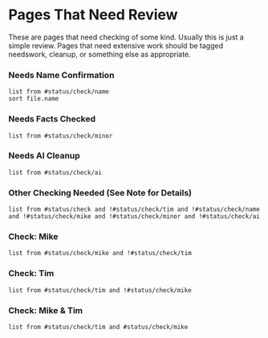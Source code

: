 # Pages That Need Review

These are pages that need checking of some kind. Usually this is just a simple review. Pages that need extensive work should be tagged needswork, cleanup, or something else as appropriate. 

### Needs Name Confirmation
```dataview
list from #status/check/name 
sort file.name
```

### Needs Facts Checked
```dataview
list from #status/check/minor 
```

### Needs AI Cleanup
```dataview
list from #status/check/ai 
```

### Other Checking Needed (See Note for Details)
```dataview
list from #status/check and !#status/check/tim and !#status/check/name and !#status/check/mike and !#status/check/minor and !#status/check/ai
```

### Check: Mike
```dataview
list from #status/check/mike and !#status/check/tim
```

### Check: Tim
```dataview
list from #status/check/tim and !#status/check/mike
```

### Check: Mike & Tim
```dataview
list from #status/check/tim and #status/check/mike
```

